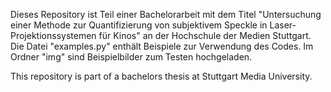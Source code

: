 Dieses Repository ist Teil einer Bachelorarbeit mit dem Titel "Untersuchung einer Methode zur Quantifizierung von subjektivem Speckle in Laser-Projektionssystemen für Kinos" an  der Hochschule der Medien Stuttgart.
Die Datei "examples.py" enthält Beispiele zur Verwendung des Codes. Im Ordner "img" sind Beispielbilder zum Testen hochgeladen.

This repository is part of a bachelors thesis at Stuttgart Media University.
